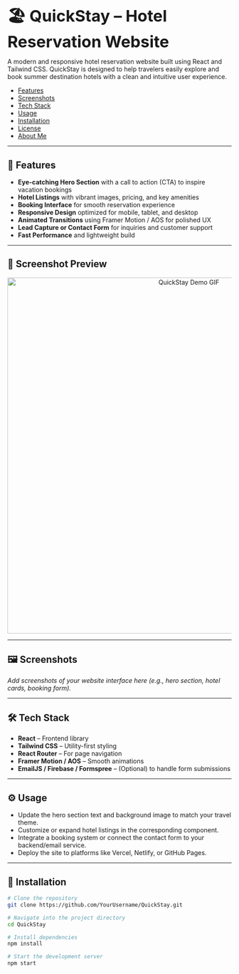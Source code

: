 # <h1 style="font-size: 36px; margin: 0;">🏖️ QuickStay – Hotel Reservation Website</h1>

A modern and responsive hotel reservation website built using React and Tailwind CSS. QuickStay is designed to help travelers easily explore and book summer destination hotels with a clean and intuitive user experience.

- [Features](#features)
- [Screenshots](#screenshots)
- [Tech Stack](#tech-stack)
- [Usage](#usage)
- [Installation](#installation)
- [License](#license)
- [About Me](#about-me)

---

## 🌟 Features

- **Eye-catching Hero Section** with a call to action (CTA) to inspire vacation bookings
- **Hotel Listings** with vibrant images, pricing, and key amenities
- **Booking Interface** for smooth reservation experience
- **Responsive Design** optimized for mobile, tablet, and desktop
- **Animated Transitions** using Framer Motion / AOS for polished UX
- **Lead Capture or Contact Form** for inquiries and customer support
- **Fast Performance** and lightweight build

---

## 🚀 Screenshot Preview

<p align="center">
  <img src="/images/demo-gif.gif" alt="QuickStay Demo GIF" width="800"/>
</p>

---

## 🖼️ Screenshots

_Add screenshots of your website interface here (e.g., hero section, hotel cards, booking form)._

---

## 🛠️ Tech Stack

- **React** – Frontend library
- **Tailwind CSS** – Utility-first styling
- **React Router** – For page navigation
- **Framer Motion / AOS** – Smooth animations
- **EmailJS / Firebase / Formspree** – (Optional) to handle form submissions

---

## ⚙️ Usage

- Update the hero section text and background image to match your travel theme.
- Customize or expand hotel listings in the corresponding component.
- Integrate a booking system or connect the contact form to your backend/email service.
- Deploy the site to platforms like Vercel, Netlify, or GitHub Pages.

---

## 🧾 Installation

```bash
# Clone the repository
git clone https://github.com/YourUsername/QuickStay.git

# Navigate into the project directory
cd QuickStay

# Install dependencies
npm install

# Start the development server
npm start
